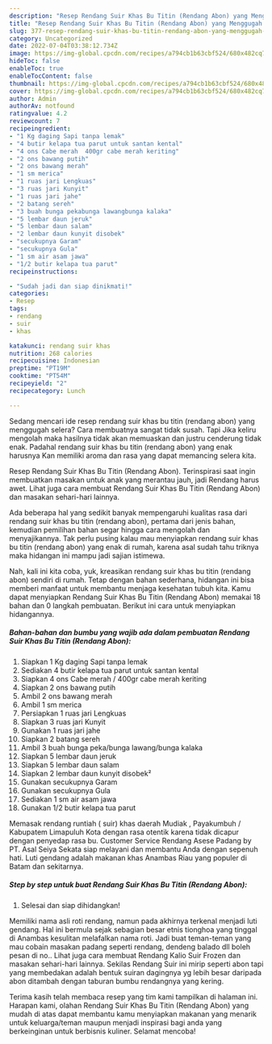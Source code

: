 ```yaml
---
description: "Resep Rendang Suir Khas Bu Titin (Rendang Abon) yang Menggugah Selera "
title: "Resep Rendang Suir Khas Bu Titin (Rendang Abon) yang Menggugah Selera "
slug: 377-resep-rendang-suir-khas-bu-titin-rendang-abon-yang-menggugah-selera
category: Uncategorized
date: 2022-07-04T03:38:12.734Z
image: https://img-global.cpcdn.com/recipes/a794cb1b63cbf524/680x482cq70/rendang-suir-khas-bu-titin-rendang-abon-foto-resep-utama.jpg
hideToc: false
enableToc: true
enableTocContent: false
thumbnail: https://img-global.cpcdn.com/recipes/a794cb1b63cbf524/680x482cq70/rendang-suir-khas-bu-titin-rendang-abon-foto-resep-utama.jpg
cover: https://img-global.cpcdn.com/recipes/a794cb1b63cbf524/680x482cq70/rendang-suir-khas-bu-titin-rendang-abon-foto-resep-utama.jpg
author: Admin
authorAv: notfound
ratingvalue: 4.2
reviewcount: 7
recipeingredient:
- "1 Kg daging Sapi tanpa lemak"
- "4 butir kelapa tua parut untuk santan kental"
- "4 ons Cabe merah  400gr cabe merah keriting"
- "2 ons bawang putih"
- "2 ons bawang merah"
- "1 sm merica"
- "1 ruas jari Lengkuas"
- "3 ruas jari Kunyit"
- "1 ruas jari jahe"
- "2 batang sereh"
- "3 buah bunga pekabunga lawangbunga kalaka"
- "5 lembar daun jeruk"
- "5 lembar daun salam"
- "2 lembar daun kunyit disobek"
- "secukupnya Garam"
- "secukupnya Gula"
- "1 sm air asam jawa"
- "1/2 butir kelapa tua parut"
recipeinstructions:

- "Sudah jadi dan siap dinikmati!"
categories:
- Resep
tags:
- rendang
- suir
- khas

katakunci: rendang suir khas 
nutrition: 268 calories
recipecuisine: Indonesian
preptime: "PT19M"
cooktime: "PT54M"
recipeyield: "2"
recipecategory: Lunch

---
```



Sedang mencari ide resep rendang suir khas bu titin (rendang abon) yang menggugah selera? Cara membuatnya sangat tidak susah. Tapi Jika keliru mengolah maka hasilnya tidak akan memuaskan dan justru cenderung tidak enak. Padahal rendang suir khas bu titin (rendang abon) yang enak harusnya Kan memiliki aroma dan rasa yang dapat memancing selera kita.


Resep Rendang Suir Khas Bu Titin (Rendang Abon). Terinspirasi saat ingin membuatkan masakan untuk anak yang merantau jauh, jadi Rendang harus awet. Lihat juga cara membuat Rendang Suir Khas Bu Titin (Rendang Abon) dan masakan sehari-hari lainnya.

Ada beberapa hal yang sedikit banyak mempengaruhi kualitas rasa dari rendang suir khas bu titin (rendang abon), pertama dari jenis bahan, kemudian pemilihan bahan segar hingga cara mengolah dan menyajikannya. Tak perlu pusing kalau mau menyiapkan rendang suir khas bu titin (rendang abon) yang enak di rumah, karena asal sudah tahu triknya maka hidangan ini mampu jadi sajian istimewa.


Nah, kali ini kita coba, yuk, kreasikan rendang suir khas bu titin (rendang abon) sendiri di rumah. Tetap dengan bahan sederhana, hidangan ini bisa memberi manfaat untuk membantu menjaga kesehatan tubuh kita. Kamu dapat menyiapkan Rendang Suir Khas Bu Titin (Rendang Abon) memakai 18 bahan dan 0 langkah pembuatan. Berikut ini cara untuk menyiapkan hidangannya.

<!--inarticleads1-->

##### Bahan-bahan dan bumbu yang wajib ada dalam pembuatan Rendang Suir Khas Bu Titin (Rendang Abon):

1. Siapkan 1 Kg daging Sapi tanpa lemak
1. Sediakan 4 butir kelapa tua parut untuk santan kental
1. Siapkan 4 ons Cabe merah / 400gr cabe merah keriting
1. Siapkan 2 ons bawang putih
1. Ambil 2 ons bawang merah
1. Ambil 1 sm merica
1. Persiapkan 1 ruas jari Lengkuas
1. Siapkan 3 ruas jari Kunyit
1. Gunakan 1 ruas jari jahe
1. Siapkan 2 batang sereh
1. Ambil 3 buah bunga peka/bunga lawang/bunga kalaka
1. Siapkan 5 lembar daun jeruk
1. Siapkan 5 lembar daun salam
1. Siapkan 2 lembar daun kunyit disobek²
1. Gunakan secukupnya Garam
1. Gunakan secukupnya Gula
1. Sediakan 1 sm air asam jawa
1. Gunakan 1/2 butir kelapa tua parut


Memasak rendang runtiah ( suir) khas daerah Mudiak , Payakumbuh / Kabupatem Limapuluh Kota dengan rasa otentik karena tidak dicapur dengan penyedap rasa bu. Customer Service Rendang Asese Padang by PT. Asal Seiya Sekata siap melayani dan membantu Anda dengan sepenuh hati. Luti gendang adalah makanan khas Anambas Riau yang populer di Batam dan sekitarnya. 

<!--inarticleads2-->

##### Step by step untuk buat Rendang Suir Khas Bu Titin (Rendang Abon):


1. Selesai dan siap dihidangkan!

Memiliki nama asli roti rendang, namun pada akhirnya terkenal menjadi luti gendang. Hal ini bermula sejak sebagian besar etnis tionghoa yang tinggal di Anambas kesulitan melafalkan nama roti. Jadi buat teman-teman yang mau cobain masakan padang seperti rendang, dendeng balado dll boleh pesan di no.. Lihat juga cara membuat Rendang Kalio Suir Frozen dan masakan sehari-hari lainnya. Sekilas Rendang Suir ini mirip seperti abon tapi yang membedakan adalah bentuk suiran dagingnya yg lebih besar daripada abon ditambah dengan taburan bumbu rendangnya yang kering. 

Terima kasih telah membaca resep yang tim kami tampilkan di halaman ini. Harapan kami, olahan Rendang Suir Khas Bu Titin (Rendang Abon) yang mudah di atas dapat membantu kamu menyiapkan makanan yang menarik untuk keluarga/teman maupun menjadi inspirasi bagi anda yang berkeinginan untuk berbisnis kuliner. Selamat mencoba!
